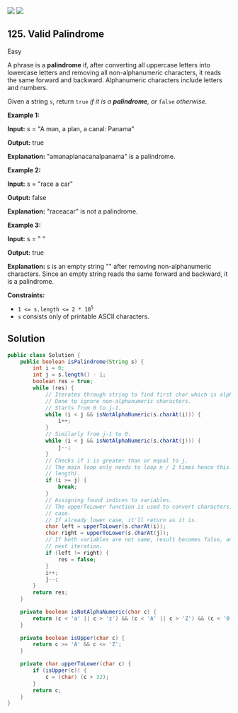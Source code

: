 [![](https://img.shields.io/github/stars/LeetCode-Top-Interview-150/LeetCode-Top-Interview-150?label=Stars&style=flat-square)](https://github.com/LeetCode-Top-Interview-150/LeetCode-Top-Interview-150)
[![](https://img.shields.io/github/forks/LeetCode-Top-Interview-150/LeetCode-Top-Interview-150?label=Fork%20me%20on%20GitHub%20&style=flat-square)](https://github.com/LeetCode-Top-Interview-150/LeetCode-Top-Interview-150/fork)

## 125\. Valid Palindrome

Easy

A phrase is a **palindrome** if, after converting all uppercase letters into lowercase letters and removing all non-alphanumeric characters, it reads the same forward and backward. Alphanumeric characters include letters and numbers.

Given a string `s`, return `true` _if it is a **palindrome**, or_ `false` _otherwise_.

**Example 1:**

**Input:** s = "A man, a plan, a canal: Panama"

**Output:** true

**Explanation:** "amanaplanacanalpanama" is a palindrome. 

**Example 2:**

**Input:** s = "race a car"

**Output:** false

**Explanation:** "raceacar" is not a palindrome. 

**Example 3:**

**Input:** s = " "

**Output:** true

**Explanation:** s is an empty string "" after removing non-alphanumeric characters. Since an empty string reads the same forward and backward, it is a palindrome. 

**Constraints:**

*   <code>1 <= s.length <= 2 * 10<sup>5</sup></code>
*   `s` consists only of printable ASCII characters.

## Solution

```java
public class Solution {
    public boolean isPalindrome(String s) {
        int i = 0;
        int j = s.length() - 1;
        boolean res = true;
        while (res) {
            // Iterates through string to find first char which is alphanumeric.
            // Done to ignore non-alphanumeric characters.
            // Starts from 0 to j-1.
            while (i < j && isNotAlphaNumeric(s.charAt(i))) {
                i++;
            }
            // Similarly from j-1 to 0.
            while (i < j && isNotAlphaNumeric(s.charAt(j))) {
                j--;
            }
            // Checks if i is greater than or equal to j.
            // The main loop only needs to loop n / 2 times hence this condition (where n is string
            // length).
            if (i >= j) {
                break;
            }
            // Assigning found indices to variables.
            // The upperToLower function is used to convert characters, if upper case, to lower
            // case.
            // If already lower case, it'll return as it is.
            char left = upperToLower(s.charAt(i));
            char right = upperToLower(s.charAt(j));
            // If both variables are not same, result becomes false, and breaks out of the loop at
            // next iteration.
            if (left != right) {
                res = false;
            }
            i++;
            j--;
        }
        return res;
    }

    private boolean isNotAlphaNumeric(char c) {
        return (c < 'a' || c > 'z') && (c < 'A' || c > 'Z') && (c < '0' || c > '9');
    }

    private boolean isUpper(char c) {
        return c >= 'A' && c <= 'Z';
    }

    private char upperToLower(char c) {
        if (isUpper(c)) {
            c = (char) (c + 32);
        }
        return c;
    }
}
```